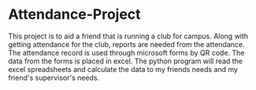 # Attendance-Project
This project is to aid a friend that is running a club for campus.
Along with getting attendance for the club, reports are needed from the attendance.
The attendance record is used through microsoft forms by QR code.
The data from the forms is placed in excel. The python program will read the excel spreadsheets and calculate the data to my friends needs and my friend's supervisor's needs.